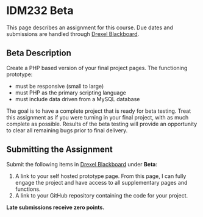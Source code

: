 # IDM232 Beta

This page describes an assignment for this course. Due dates and submissions are handled through [Drexel Blackboard](https://learn.dcollege.net/).

## Beta Description

Create a PHP based version of your final project pages. The functioning prototype:

- must be responsive (small to large)
- must PHP as the primary scripting language
- must include data driven from a MySQL database

The goal is to have a complete project that is ready for beta testing. Treat this assignment as if you were turning in your final project, with as much complete as possible. Results of the beta testing will provide an opportunity to clear all remaining bugs prior to final delivery.

## Submitting the Assignment

Submit the following items in [Drexel Blackboard](https://learn.dcollege.net/) under **Beta**:

1. A link to your self hosted prototype page. From this page, I can fully engage the project and have access to all supplementary pages and functions.
1. A link to your GitHub repository containing the code for your project.

**Late submissions receive zero points.**
